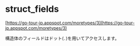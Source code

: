 # struct_fields

[https://go-tour-jp.appspot.com/moretypes/3](https://go-tour-jp.appspot.com/moretypes/3)

構造体のフィールドはドット(`.`)を用いてアクセスします。